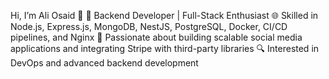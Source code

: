 Hi, I’m Ali Osaid 👋
🔧 Backend Developer | Full-Stack Enthusiast
🌐 Skilled in Node.js, Express.js, MongoDB, NestJS, PostgreSQL, Docker, CI/CD pipelines, and Nginx
🚀 Passionate about building scalable social media applications and integrating Stripe with third-party libraries
🔍 Interested in DevOps and advanced backend development
